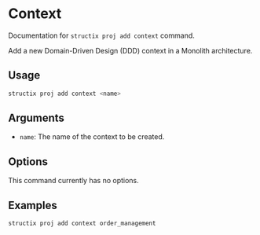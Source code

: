 # Context

Documentation for `structix proj add context` command.

Add a new Domain-Driven Design (DDD) context in a Monolith architecture.

## Usage

```bash
structix proj add context <name>
```

## Arguments

-   `name`: The name of the context to be created.

## Options

This command currently has no options.

## Examples

```bash
structix proj add context order_management
```